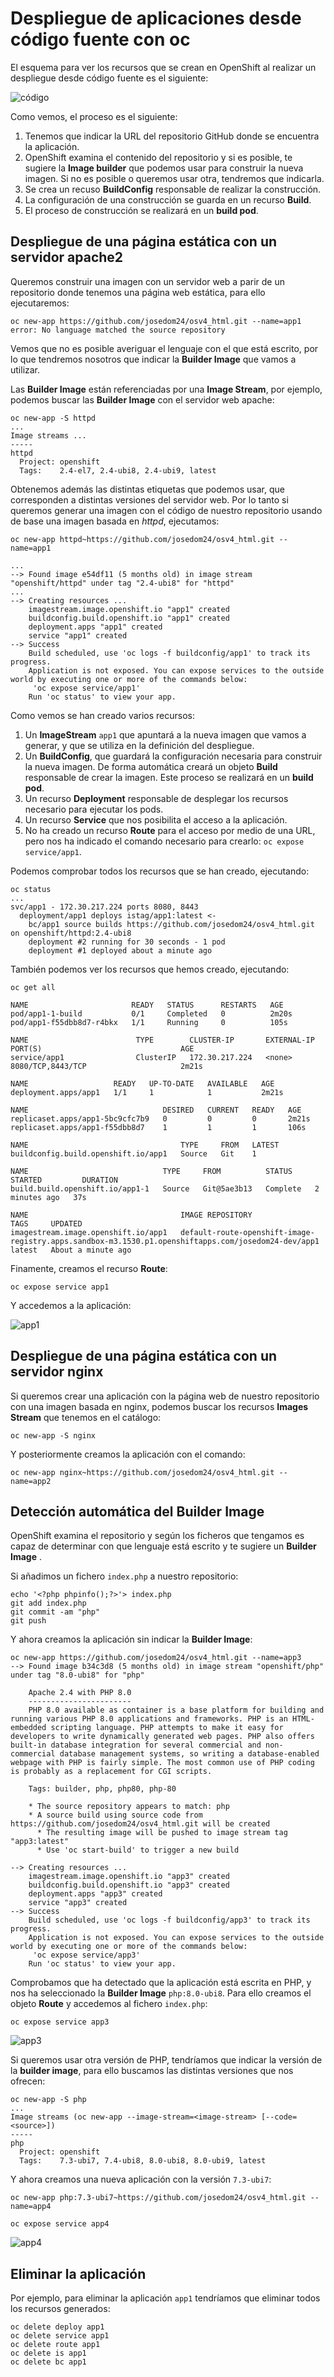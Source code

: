 # Despliegue de aplicaciones desde código fuente con oc

El esquema para ver los recursos que se crean en OpenShift al realizar un despliegue desde código fuente es el siguiente:

![código](img/codigo.png)

Como vemos, el proceso es el siguiente:

1. Tenemos que indicar la URL del repositorio GitHub donde se encuentra la aplicación.
2. OpenShift examina el contenido del repositorio y si es posible, te sugiere la **Image builder** que podemos usar para construir la nueva imagen. Si no es posible o queremos usar otra, tendremos que indicarla.
3. Se crea un recuso **BuildConfig** responsable de realizar la construcción. 
4. La configuración de una construcción se guarda en un recurso **Build**.
5. El proceso de construcción se realizará en un **build pod**.

## Despliegue de una página estática con un servidor apache2

Queremos construir una imagen con un servidor web a parir de un repositorio donde tenemos una página web estática, para ello ejecutaremos:

    oc new-app https://github.com/josedom24/osv4_html.git --name=app1
    error: No language matched the source repository

Vemos que no es posible averiguar el lenguaje con el que está escrito, por lo que tendremos nosotros que indicar la **Builder Image** que vamos a utilizar. 

Las **Builder Image** están referenciadas por una **Image Stream**, por ejemplo, podemos buscar las **Builder Image** con el servidor web apache:

    oc new-app -S httpd
    ...
    Image streams ...
    -----
    httpd
      Project: openshift
      Tags:    2.4-el7, 2.4-ubi8, 2.4-ubi9, latest

Obtenemos además las distintas etiquetas que podemos usar, que corresponden a distintas versiones del servidor web. Por lo tanto si queremos generar una imagen con el código de nuestro repositorio usando de base una imagen basada en *httpd*, ejecutamos:

    oc new-app httpd~https://github.com/josedom24/osv4_html.git --name=app1
    
    ...
    --> Found image e54df11 (5 months old) in image stream "openshift/httpd" under tag "2.4-ubi8" for "httpd"
    ...
    --> Creating resources ...
        imagestream.image.openshift.io "app1" created
        buildconfig.build.openshift.io "app1" created
        deployment.apps "app1" created
        service "app1" created
    --> Success
        Build scheduled, use 'oc logs -f buildconfig/app1' to track its progress.
        Application is not exposed. You can expose services to the outside world by executing one or more of the commands below:
         'oc expose service/app1' 
        Run 'oc status' to view your app.
    
Como vemos se han creado varios recursos:

1. Un **ImageStream** `app1` que apuntará a la nueva imagen que vamos a generar, y que se utiliza en la definición del despliegue.
2. Un **BuildConfig**, que guardará la configuración necesaria para construir la nueva imagen. De forma automática creará un objeto **Build** responsable de crear la imagen. Este proceso se realizará en un **build pod**.
3. Un recurso **Deployment** responsable de desplegar los recursos necesario para ejecutar los pods.
4. Un recurso **Service** que nos posibilita el acceso a la aplicación.
5. No ha creado un recurso **Route** para el acceso por medio de una URL, pero nos ha indicado el comando necesario para crearlo: `oc expose service/app1`.

Podemos comprobar todos los recursos que se han creado, ejecutando:

    oc status
    ...
    svc/app1 - 172.30.217.224 ports 8080, 8443
      deployment/app1 deploys istag/app1:latest <-
        bc/app1 source builds https://github.com/josedom24/osv4_html.git on openshift/httpd:2.4-ubi8 
        deployment #2 running for 30 seconds - 1 pod
        deployment #1 deployed about a minute ago

También podemos ver los recursos que hemos creado, ejecutando:

    oc get all

    NAME                       READY   STATUS      RESTARTS   AGE
    pod/app1-1-build           0/1     Completed   0          2m20s
    pod/app1-f55dbb8d7-r4bkx   1/1     Running     0          105s

    NAME                        TYPE        CLUSTER-IP       EXTERNAL-IP   PORT(S)                               AGE
    service/app1                ClusterIP   172.30.217.224   <none>        8080/TCP,8443/TCP                     2m21s

    NAME                   READY   UP-TO-DATE   AVAILABLE   AGE
    deployment.apps/app1   1/1     1            1           2m21s

    NAME                              DESIRED   CURRENT   READY   AGE
    replicaset.apps/app1-5bc9cfc7b9   0         0         0       2m21s
    replicaset.apps/app1-f55dbb8d7    1         1         1       106s

    NAME                                  TYPE     FROM   LATEST
    buildconfig.build.openshift.io/app1   Source   Git    1

    NAME                              TYPE     FROM          STATUS     STARTED         DURATION
    build.build.openshift.io/app1-1   Source   Git@5ae3b13   Complete   2 minutes ago   37s

    NAME                                  IMAGE REPOSITORY                                                                                      TAGS     UPDATED
    imagestream.image.openshift.io/app1   default-route-openshift-image-registry.apps.sandbox-m3.1530.p1.openshiftapps.com/josedom24-dev/app1   latest   About a minute ago

Finamente, creamos el recurso **Route**:

    oc expose service app1

Y accedemos a la aplicación:

![app1](img/app1.png)

## Despliegue de una página estática con un servidor nginx

Si queremos crear una aplicación con la página web de nuestro repositorio con una imagen basada en nginx, podemos buscar los recursos **Images Stream** que tenemos en el catálogo:

    oc new-app -S nginx

Y posteriormente creamos la aplicación con el comando:

    oc new-app nginx~https://github.com/josedom24/osv4_html.git --name=app2

## Detección automática del Builder Image

OpenShift examina el repositorio y según los ficheros que tengamos es capaz de determinar con que lenguaje está escrito y te sugiere un **Builder Image** .

Si añadimos un fichero `index.php` a nuestro repositorio:

    echo '<?php phpinfo();?>'> index.php
    git add index.php 
    git commit -am "php"
    git push

Y ahora creamos la aplicación sin indicar la **Builder Image**:

    oc new-app https://github.com/josedom24/osv4_html.git --name=app3
    --> Found image b34c3d8 (5 months old) in image stream "openshift/php" under tag "8.0-ubi8" for "php"

        Apache 2.4 with PHP 8.0 
        ----------------------- 
        PHP 8.0 available as container is a base platform for building and running various PHP 8.0 applications and frameworks. PHP is an HTML-embedded scripting language. PHP attempts to make it easy for developers to write dynamically generated web pages. PHP also offers built-in database integration for several commercial and non-commercial database management systems, so writing a database-enabled webpage with PHP is fairly simple. The most common use of PHP coding is probably as a replacement for CGI scripts.

        Tags: builder, php, php80, php-80

        * The source repository appears to match: php
        * A source build using source code from https://github.com/josedom24/osv4_html.git will be created
          * The resulting image will be pushed to image stream tag "app3:latest"
          * Use 'oc start-build' to trigger a new build

    --> Creating resources ...
        imagestream.image.openshift.io "app3" created
        buildconfig.build.openshift.io "app3" created
        deployment.apps "app3" created
        service "app3" created
    --> Success
        Build scheduled, use 'oc logs -f buildconfig/app3' to track its progress.
        Application is not exposed. You can expose services to the outside world by executing one or more of the commands below:
         'oc expose service/app3' 
        Run 'oc status' to view your app.

Comprobamos que ha detectado que la aplicación está escrita en PHP, y nos ha seleccionado la **Builder Image** `php:8.0-ubi8`.  Para ello creamos el objeto **Route** y accedemos al fichero `index.php`:

    oc expose service app3

![app3](img/app3.png)

Si queremos usar otra versión de PHP, tendríamos que indicar la versión de la **builder image**, para ello buscamos las distintas versiones que nos ofrecen:

    oc new-app -S php
    ...
    Image streams (oc new-app --image-stream=<image-stream> [--code=<source>])
    -----
    php
      Project: openshift
      Tags:    7.3-ubi7, 7.4-ubi8, 8.0-ubi8, 8.0-ubi9, latest


Y ahora creamos una nueva aplicación con la versión `7.3-ubi7`:

    oc new-app php:7.3-ubi7~https://github.com/josedom24/osv4_html.git --name=app4

    oc expose service app4

![app4](img/app4.png)

## Eliminar la aplicación

Por ejemplo, para eliminar la aplicación `app1` tendríamos que eliminar todos los recursos generados:

    oc delete deploy app1
    oc delete service app1
    oc delete route app1
    oc delete is app1
    oc delete bc app1
